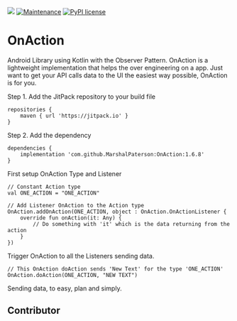 [![](https://jitpack.io/v/MarshalPaterson/OnAction.svg)](https://jitpack.io/#MarshalPaterson/OnAction) [![Maintenance](https://img.shields.io/badge/Maintained%3F-yes-green.svg)](https://GitHub.com/Naereen/StrapDown.js/graphs/commit-activity) [![PyPI license](https://img.shields.io/pypi/l/ansicolortags.svg)](https://pypi.python.org/pypi/ansicolortags/) 

# OnAction
Android Library using Kotlin with the Observer Pattern. OnAction is a lightweight implementation that helps the over engineering on a app. Just want to get your API calls data to the UI the easiest way possible, OnAction is for you.

Step 1. Add the JitPack repository to your build file
```
repositories {
    maven { url 'https://jitpack.io' }
}
```
Step 2. Add the dependency
```
dependencies {
    implementation 'com.github.MarshalPaterson:OnAction:1.6.8'
}
```
First setup OnAction Type and Listener
```
// Constant Action type
val ONE_ACTION = "ONE_ACTION"

// Add Listener OnAction to the Action type
OnAction.addOnAction(ONE_ACTION, object : OnAction.OnActionListener {
    override fun onAction(it: Any) {
        // Do something with 'it' which is the data returning from the action
    }
})
```
Trigger OnAction to all the Listeners sending data.
```
// This OnAction doAction sends 'New Text' for the type 'ONE_ACTION'
OnAction.doAction(ONE_ACTION, "NEW TEXT")
```
Sending data, to easy, plan and simply.

## Contributor

